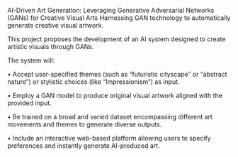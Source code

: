 AI-Driven Art Generation: Leveraging Generative Adversarial Networks (GANs) for Creative Visual Arts
Harnessing GAN technology to automatically generate creative visual artwork.

This project proposes the development of an AI system designed to create artistic visuals through GANs. 

The system will:

• Accept user-specified themes (such as “futuristic cityscape” or “abstract nature”) or stylistic choices (like “Impressionism”) as input.

• Employ a GAN model to produce original visual artwork aligned with the provided input.

• Be trained on a broad and varied dataset encompassing different art movements and themes to generate diverse outputs.

• Include an interactive web-based platform allowing users to specify preferences and instantly generate AI-produced art.
